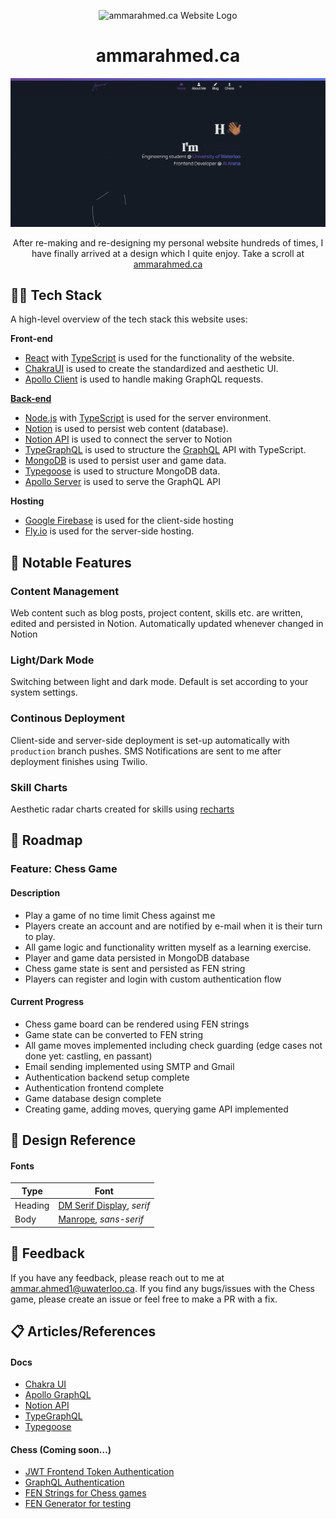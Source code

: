 <p align="center">
    <img width="30"  alt="ammarahmed.ca Website Logo" src="./images/LogoIcon.png?raw=true">
</p>
<h1 align="center">ammarahmed.ca</h1>
<p align="center">
    <img width="1423" alt="ammarahmed.ca landing page" src="./images/HomePageGIFv2.gif?raw=true">
</p>
<p align="center">After re-making and re-designing my personal website hundreds of times, I have finally arrived at a design which I quite enjoy. Take a scroll at <a href="https://ammarahmed.ca">ammarahmed.ca</a></p>

## 👨‍💻 Tech Stack

A high-level overview of the tech stack this website uses:

**Front-end**

- [React](https://reactjs.org/) with [TypeScript](https://www.typescriptlang.org/) is used for the functionality of the website.
- [ChakraUI](https://chakra-ui.com/) is used to create the standardized and aesthetic UI.
- [Apollo Client](https://www.apollographql.com/docs/react/) is used to handle making GraphQL requests.

**[Back-end](https://github.com/ammar-ahmed22/ammarahmedca-server)**

- [Node.js](https://nodejs.org/en/) with [TypeScript](https://www.typescriptlang.org/) is used for the server environment.
- [Notion](https://www.notion.so/product?fredir=1) is used to persist web content (database).
- [Notion API](https://developers.notion.com/) is used to connect the server to Notion
- [TypeGraphQL](https://typegraphql.com/docs/getting-started.html) is used to structure the [GraphQL](https://graphql.org/) API with TypeScript.
- [MongoDB](https://www.mongodb.com/) is used to persist user and game data.
- [Typegoose](https://typegoose.github.io/typegoose/) is used to structure MongoDB data.
- [Apollo Server](https://www.apollographql.com/docs/apollo-server/) is used to serve the GraphQL API

**Hosting**

- [Google Firebase](https://firebase.google.com/) is used for the client-side hosting
- [Fly.io](https://fly.io/docs/) is used for the server-side hosting.

## 🔧 Notable Features

### Content Management

Web content such as blog posts, project content, skills etc. are written, edited and persisted in Notion. Automatically updated whenever changed in Notion

### Light/Dark Mode

Switching between light and dark mode. Default is set according to your system settings.

### Continous Deployment

Client-side and server-side deployment is set-up automatically with `production` branch pushes. SMS Notifications are sent to me after deployment finishes using Twilio.

### Skill Charts

Aesthetic radar charts created for skills using [recharts](https://recharts.org/en-US)

## 🚧 Roadmap

### Feature: Chess Game

#### Description

- Play a game of no time limit Chess against me
- Players create an account and are notified by e-mail when it is their turn to play.
- All game logic and functionality written myself as a learning exercise.
- Player and game data persisted in MongoDB database
- Chess game state is sent and persisted as FEN string
- Players can register and login with custom authentication flow

#### Current Progress

- Chess game board can be rendered using FEN strings
- Game state can be converted to FEN string
- All game moves implemented including check guarding (edge cases not done yet: castling, en passant)
- Email sending implemented using SMTP and Gmail
- Authentication backend setup complete
- Authentication frontend complete
- Game database design complete
- Creating game, adding moves, querying game API implemented


## 🎨 Design Reference

<!-- #### Colors

| Color             | Hex                                                                |
| ----------------- | ------------------------------------------------------------------ |
| Light Mode Primary | ![#a10010](https://via.placeholder.com/10/a10010?text=+&raw=true) #A10010 |
| Dark Mode Primary | ![#9c414a](https://via.placeholder.com/10/9c414a?text=+&raw=true) #9C414A |
| Dark Color | ![#1a202c](https://via.placeholder.com/10/1a202c?text=+&raw=true) #1A202C |
| Light Color| ![#ffffff](https://via.placeholder.com/10/ffffff?text=+&raw=true) #FFFFFF | -->

#### Fonts

| Type    | Font                                                                            |
| ------- | ------------------------------------------------------------------------------- |
| Heading | [DM Serif Display](https://fonts.google.com/specimen/DM+Serif+Display), _serif_ |
| Body    | [Manrope](https://fonts.google.com/specimen/Manrope), _sans-serif_              |

## 💬 Feedback

If you have any feedback, please reach out to me at ammar.ahmed1@uwaterloo.ca. If you find any bugs/issues with the Chess game, please create an issue or feel free to make a PR with a fix.

## 📋 Articles/References

#### Docs

- [Chakra UI](https://chakra-ui.com/docs/components/overview)
- [Apollo GraphQL](https://www.apollographql.com/docs/)
- [Notion API](https://developers.notion.com/reference/intro)
- [TypeGraphQL](https://typegraphql.com/docs/getting-started.html)
- [Typegoose](https://typegoose.github.io/typegoose/)

#### Chess (Coming soon...)

- [JWT Frontend Token Authentication](https://medium.com/ovrsea/token-authentication-with-react-and-apollo-client-a-detailed-example-a3cc23760e9)
- [GraphQL Authentication](https://www.youtube.com/watch?v=dBuU61ABEDs)
- [FEN Strings for Chess games](https://en.wikipedia.org/wiki/Forsyth%E2%80%93Edwards_Notation)
- [FEN Generator for testing](http://www.netreal.de/Forsyth-Edwards-Notation/index.php)
<!-- - [Google Authentication](https://dev.to/sivaneshs/add-google-login-to-your-react-apps-in-10-mins-4del)
- [Backend Authentication with Google](https://developers.google.com/identity/sign-in/web/backend-auth) -->
